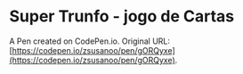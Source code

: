 # Super Trunfo - jogo de Cartas

A Pen created on CodePen.io. Original URL: [https://codepen.io/zsusanoo/pen/gORQyxe](https://codepen.io/zsusanoo/pen/gORQyxe).


